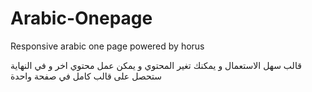 Arabic-Onepage
==============

Responsive arabic one page powered by horus

قالب سهل الاستعمال و يمكنك تغير المحتوي و يمكن عمل محتوي اخر و في النهاية ستحصل على قالب كامل في صفحة واحدة 
